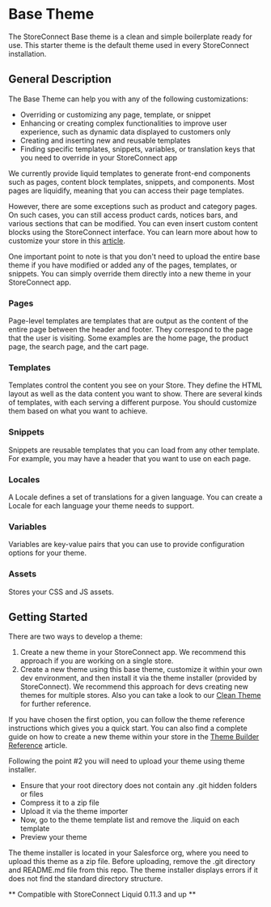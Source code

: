 # Base Theme

The StoreConnect Base theme is a clean and simple boilerplate ready for use. This starter theme is the default theme used in every StoreConnect installation.

## General Description

The Base Theme can help you with any of the following customizations:

- Overriding or customizing any page, template, or snippet
- Enhancing or creating complex functionalities to improve user experience, such as dynamic data displayed to customers only
- Creating and inserting new and reusable templates
- Finding specific templates, snippets, variables, or translation keys that you need to override in your StoreConnect app

We currently provide liquid templates to generate front-end components such as pages, content block templates, snippets, and components. Most pages are liquidify, meaning that you can access their page templates.

However, there are some exceptions such as product and category pages. On such cases, you can still access product cards, notices bars, and various sections that can be modified. You can even insert custom content blocks using the StoreConnect interface. You can learn more about how to customize your store in this [article](https://help.getstoreconnect.com/documentation/how-to-customise-the-design-of-your-store.html).

One important point to note is that you don't need to upload the entire base theme if you have modified or added any of the pages, templates, or snippets. You can simply override them directly into a new theme in your StoreConnect app.

### Pages

Page-level templates are templates that are output as the content of the entire page between the header and footer. They correspond to the page that the user is visiting. Some examples are the home page, the product page, the search page, and the cart page.

### Templates

Templates control the content you see on your Store. They define the HTML layout as well as the data content you want to show. There are several kinds of templates, with each serving a different purpose. You should customize them based on what you want to achieve.

### Snippets

Snippets are reusable templates that you can load from any other template. For example, you may have a header that you want to use on each page.

### Locales

A Locale defines a set of translations for a given language. You can create a Locale for each language your theme needs to support.

### Variables

Variables are key-value pairs that you can use to provide configuration options for your theme.

### Assets

Stores your CSS and JS assets.

## Getting Started

There are two ways to develop a theme:

1. Create a new theme in your StoreConnect app. We recommend this approach if you are working on a single store.
2. Create a new theme using this base theme, customize it within your own dev environment, and then install it via the theme installer (provided by StoreConnect). We recommend this approach for devs creating new themes for multiple stores. Also you can take a look to our [Clean Theme](https://github.com/GetStoreConnect/clean-theme) for further reference.

If you have chosen the first option, you can follow the theme reference instructions which gives you a quick start. You can also find a complete guide on how to create a new theme within your store in the [Theme Builder Reference](https://help.getstoreconnect.com/documentation/themes/theme-reference.html) article.

Following the point #2 you will need to upload your theme using theme installer.

- Ensure that your root directory does not contain any .git hidden folders or files
- Compress it to a zip file
- Upload it via the theme importer
- Now, go to the theme template list and remove the .liquid on each template
- Preview your theme

The theme installer is located in your Salesforce org, where you need to upload this theme as a zip file. Before uploading, remove the .git directory and README.md file from this repo. The theme installer displays errors if it does not find the standard directory structure.

** Compatible with StoreConnect Liquid 0.11.3 and up **

